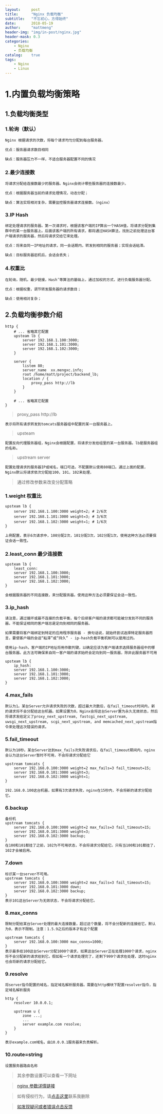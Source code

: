 ```yaml
---
layout:     post
title:      "Nginx 负载均衡"
subtitle:   "不忘初心，方得始终"
date:       2018-05-19
author:     "mattmeng"
header-img: "img/in-post/nginx.jpg"
header-mask: 0.3
categories:
    - Nginx 
    - 负载均衡
catalog:    true
tags:
    - Nginx
    - Linux
---
```

# 1.内置负载均衡策略

## 1.负载均衡类型
### 1.轮询（默认）

    Nginx 根据请求的次数，将每个请求均匀分配到每台服务器。

    优点：服务器请求数目相同

    缺点：服务器压力不一样，不适合服务器配置不同的情况

### 2.最少连接数

    将请求分配给连接数最少的服务器。Nginx会统计哪些服务器的连接数最少。

    优点：根据服务器当前的请求处理情况，动态分配；

    缺点：算法实现相对复杂，需要监控服务器请求连接数。（nginx）

### 3.IP Hash

    绑定处理请求的服务器。第一次请求时，根据该客户端的IP算出一个HASH值，将请求分配到集群中的某一台服务器上。后面该客户端的所有请求，都将通过HASH算法，找到之前处理这台客户端请求的服务器，然后将请求交给它来处理。

    优点：将来自同一IP地址的请求，同一会话期内，转发到相同的服务器；实现会话粘滞。

    缺点：目标服务器宕机后，会话会丢失；


### 4.权重比

    在轮询，随机，最少链接，Hash’等算法的基础上，通过加权的方式，进行负载服务器分配。

    优点：根据权重，调节转发服务器的请求数目；

    缺点：使用相对复杂；

## 2.负载均衡参数介绍

    http {
        # ... 省略其它配置
        upsteam lb {
            server 192.168.1.100:3000;
            server 192.168.1.101:3000;
            server 192.168.1.102:3000;
        }

        server {
            listem 80;
            server_name  xx.mengxc.info;
            root /home/matt/project/backend_lb;
            location / {
                proxy_pass http://lb
            }
        }

        # ... 省略其它配置
    }

>proxy_pass http://lb

    表示将所有请求转发到tomcats服务器组中配置的某一台服务器上。

>upsteam

    配置反向代理服务器组，Nginx会根据配置，将请求分发给组里的某一台服务器。lb是服务器组的名称。

>upstream server

    配置处理请求的服务器IP或域名，端口可选，不配置默认使用80端口。通过上面的配置，Nginx默认将请求依次分配给100，101，102来处理，

>通过修改参数来改变分配策略

### 1.weight 权重比

    upsteam lb {
        server 192.168.1.100:3000 weight=2; # 2/6次
        server 192.168.1.101:3000 weight=3; # 3/6次
        server 192.168.1.102:3000 weight=1; # 1/6次
    }

    上例配置，表示6次请求中，100分配2次，101分配3次，102分配1次，使用这种方法必须要保证会话一致性。

### 2.least_conn 最少连接数

    upsteam lb {
        least_conn:
        server 192.168.1.100:3000;
        server 192.168.1.101:3000;
        server 192.168.1.102:3000;
    }

    会根据服务器的不同连接数，来分配服务器。使用这种方法必须要保证会话一致性。

### 3.ip_hash

    请注意，通过循环或最不连接的负载平衡，每个后续客户端的请求都可能被分发到不同的服务器。不能保证相同的客户端总是定向到相同的服务器。

    如果需要将客户端绑定到特定的应用程序服务器 - 换句话说，就始终尝试选择特定服务器而言，要使客户端的会话“粘滞”或“持久” - ip-hash负载平衡机制可以是用过的。

    使用ip-hash，客户端的IP地址将用作散列键，以确定应该为客户端请求选择服务器组中的哪台服务器。此方法可确保来自同一客户端的请求始终会定向到同一服务器，除非此服务器不可用

    upsteam lb {
        ip_hash:
        server 192.168.1.100:3000;
        server 192.168.1.101:3000;
        server 192.168.1.102:3000;
    }

### 4.max_fails

    默认为1。某台Server允许请求失败的次数，超过最大次数后，在fail_timeout时间内，新的请求将不会分配给这台机器。如果设置为0，Nginx会将这台Server置为永久无效状态，然后将请求发给定义了proxy_next_upstream, fastcgi_next_upstream, uwsgi_next_upstream, scgi_next_upstream, and memcached_next_upstream指令来处理这次错误的请求。

### 5.fail_timeout

    默认为10秒。某台Server达到max_fails次失败请求后，在fail_timeout期间内，nginx会认为这台Server暂时不可用，不会将请求分配给它

    upstream tomcats {
        server 192.168.0.100:3000 weight=2 max_fails=3 fail_timeout=15;
        server 192.168.0.101:3000 weight=3;
        server 192.168.0.102:3000 weight=1;
    }

    192.168.0.100这台机器，如果有3次请求失败，nginx在15秒内，不会将新的请求分配给它。

### 6.backup

    备份机
    upstream tomcats {
        server 192.168.0.100:3000 weight=2 max_fails=3 fail_timeout=15;
        server 192.168.0.101:3000 weight=3;
        server 192.168.0.102:3000 backup;
    }
    在100和101都挂了之前，102为不可用状态，不会将请求分配给它。只有当100和101都挂了，102才会被启用。

### 7.down

    标识某一台server不可用。
    upstream tomcats {
        server 192.168.0.100:3000 weight=2 max_fails=3 fail_timeout=15;
        server 192.168.0.101:3000 down;
        server 192.168.0.102:3000 backup;
    }
    表示101这台Server为无效状态，不会将请求分配给它。

### 8.max_conns

    限制分配给某台Server处理的最大连接数量，超过这个数量，将不会分配新的连接给它。默认为0，表示不限制。注意：1.5.9之后的版本才有这个配置

    upstream tomcats {
        server 192.168.0.100:3000 max_conns=1000;
    }
    表示最多给100这台Server分配1000个请求，如果这台Server正在处理1000个请求，nginx将不会分配新的请求给到它。假如有一个请求处理完了，还剩下999个请求在处理，这时nginx也会将新的请求分配给它。


### 9.resolve

    将server指令配置的域名，指定域名解析服务器。需要在http模块下配置resolver指令，指定域名解析服务

    http {
        resolver 10.0.0.1;

        upstream u {
            zone ...;
            ...
            server example.com resolve;
        }
    }

    表示example.com域名，由10.0.0.1服务器来负责解析。

### 10.route=string

    设置服务器路由名称

>其余参数设置可以查看一下网址

>[nginx 参数详情链接](http://nginx.org/en/docs/http/ngx_http_upstream_module.html#server)

>如有侵权行为，请[点击这里](https://github.com/mattmengCooper/MattMeng_hexo/issues)联系我删除

>[如发现疑问或者错误点击反馈](https://github.com/mattmengCooper/MattMeng_hexo/issues)
